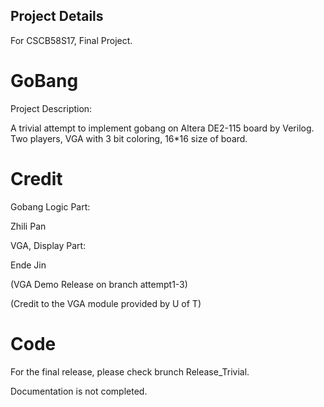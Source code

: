 
## Project Details ##

For CSCB58S17, Final Project.

# GoBang #

Project Description: 

  A trivial attempt to implement gobang on Altera DE2-115 board by Verilog. Two players, VGA with 3 bit coloring, 16*16 size of board.
  
# Credit #

Gobang Logic Part:

  Zhili Pan

VGA, Display Part:

  Ende Jin 
  
  (VGA Demo Release on branch attempt1-3)
  
  (Credit to the VGA module provided by U of T)
	
# Code #

  For the final release, please check brunch Release_Trivial.

  Documentation is not completed.

